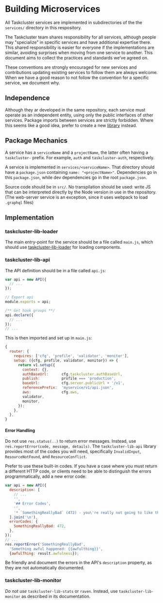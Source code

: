 # Building Microservices

All Taskcluster services are implemented in subdirectories of the the `services/` directory in this respository.

The Taskcluster team shares responsibility for all services, although people may "specialize" in specific services and have additional expertise there.
This shared responsibility is easier for everyone if the implementations are similar, avoiding surprises when moving from one service to another.
This document aims to collect the practices and standards we've agreed on.

These conventions are strongly encouraged for new services and contributions updating existing services to follow them are always welcome.
When we have a good reason to not follow the convention for a specific service, we document why.

## Independence

Although they ar developed in the same repository, each service must operate as an independent entity, using only the public interfaces of other services.
Package imports between services are strictly forbidden.
Where this seems like a good idea, prefer to create a new [library](libraries) instead.

## Package Mechanics

A service has a `serviceName` and a `projectName`, the latter often having a `taskcluster-` prefix.
For example, `auth` and `taskcluster-auth`, respectively.

A service is implemented in `services/<serviceName>`.
That directory should have a `package.json` containing `name: "<projectName>"`.
Dependencies go in this `package.json`, while dev dependencies go in the root `package.json`.

Source code should be in `src/`.
No transpilation should be used: write JS that can be interpreted directly by the Node version in use in the repository.
(The web-server service is an exception, since it uses webpack to load `.graphql` files)

## Implementation

### taskcluster-lib-loader

The main entry-point for the service should be a file called `main.js`, which should use [taskcluster-lib-loader](../../libraries/loader) for loading components.

### taskcluster-lib-api

The API definition should be in a file called `api.js`:

```js
var api = new API({
  // ...
});

// Export api
module.exports = api;

/** Get hook groups **/
api.declare({
  // ...
});
// ...
```

This is then imported and set up in `main.js`:

```js
{
  router: {
    requires: ['cfg', 'profile', 'validator', 'monitor'],
    setup: ({cfg, profile, validator, monitor}) => {
      return v1.setup({
        context: {},
        authBaseUrl:      cfg.taskcluster.authBaseUrl,
        publish:          profile === 'production',
        baseUrl:          cfg.server.publicUrl + '/v1',
        referencePrefix:  'myservice/v1/api.json',
        aws:              cfg.aws,
        validator,
        monitor,
      });
    },
  },
}
```

#### Error Handling

Do not use `res.status(..)` to return error messages.
Instead, use `res.reportError(code, message, details)`.
The `taskcluster-lib-api` library provides most of the codes you will need, specifically `InvalidInput`, `ResourceNotFound`, and `ResourceConflict`.

Prefer to use these built-in codes.
If you have a case where you must return a different HTTP code, or clients need to be able to distinguish the errors programmatically, add a new error code:

```js
var api = new API({
  description: [
    // ...
    '',
    '## Error Codes',
    '',
    '* `SomethingReallyBad` (472) - you\'re really not going to like this',
  ].join('\n'),
  errorCodes: {
    SomethingReallyBad: 472,
  },
});
// ...
res.reportError('SomethingReallyBad',
  'Something awful happened: {{awfulthing}}',
  {awfulThing: result.awfulness});
```

Be friendly and document the errors in the API's `description` property, as they are not automatically documented.

### taskcluster-lib-monitor

*Do not use* `taskcluster-lib-stats` or `raven`.
Instead, use `taskcluster-lib-monitor` as described in its documentation.
